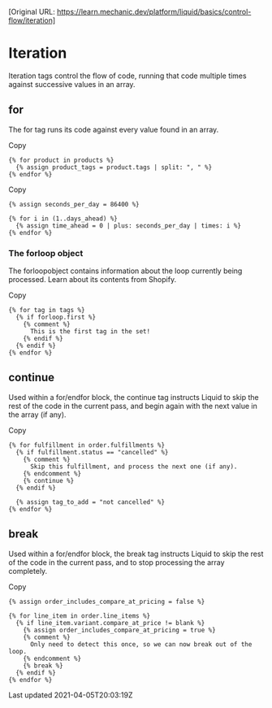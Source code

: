 [Original URL: https://learn.mechanic.dev/platform/liquid/basics/control-flow/iteration]

# Iteration

Iteration tags control the flow of code, running that code multiple times against successive values in an array.

## for

The for tag runs its code against every value found in an array.

Copy

    {% for product in products %}
      {% assign product_tags = product.tags | split: ", " %}
    {% endfor %}

Copy

    {% assign seconds_per_day = 86400 %}
    
    {% for i in (1..days_ahead) %}
      {% assign time_ahead = 0 | plus: seconds_per_day | times: i %}
    {% endfor %}

### The forloop object

The forloopobject contains information about the loop currently being processed. Learn about its contents from Shopify.

Copy

    {% for tag in tags %}
      {% if forloop.first %}
        {% comment %}
          This is the first tag in the set!
        {% endif %}
      {% endif %}
    {% endfor %}

## continue

Used within a for/endfor block, the continue tag instructs Liquid to skip the rest of the code in the current pass, and begin again with the next value in the array (if any).

Copy

    {% for fulfillment in order.fulfillments %}
      {% if fulfillment.status == "cancelled" %}
        {% comment %}
          Skip this fulfillment, and process the next one (if any).
        {% endcomment %}
        {% continue %}
      {% endif %}
    
      {% assign tag_to_add = "not cancelled" %}
    {% endfor %}

## break

Used within a for/endfor block, the break tag instructs Liquid to skip the rest of the code in the current pass, and to stop processing the array completely.

Copy

    {% assign order_includes_compare_at_pricing = false %}
    
    {% for line_item in order.line_items %}
      {% if line_item.variant.compare_at_price != blank %}
        {% assign order_includes_compare_at_pricing = true %}
        {% comment %}
          Only need to detect this once, so we can now break out of the loop.
        {% endcomment %}
        {% break %}
      {% endif %}
    {% endfor %}

Last updated 2021-04-05T20:03:19Z